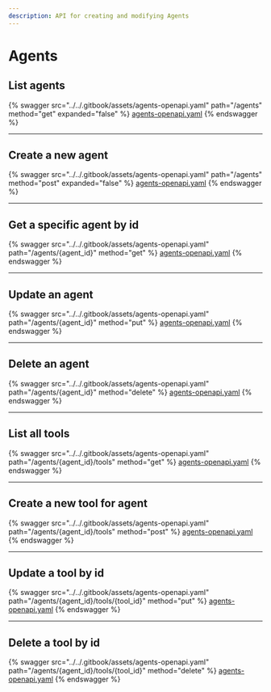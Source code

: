```yaml
---
description: API for creating and modifying Agents
---
```


# Agents

## List agents

{% swagger src="../../.gitbook/assets/agents-openapi.yaml" path="/agents" method="get" expanded="false" %}
[agents-openapi.yaml](../../.gitbook/assets/agents-openapi.yaml)
{% endswagger %}

***

## Create a new agent

{% swagger src="../../.gitbook/assets/agents-openapi.yaml" path="/agents" method="post" expanded="false" %}
[agents-openapi.yaml](../../.gitbook/assets/agents-openapi.yaml)
{% endswagger %}

***

## Get a specific agent by id

{% swagger src="../../.gitbook/assets/agents-openapi.yaml" path="/agents/{agent_id}" method="get" %}
[agents-openapi.yaml](../../.gitbook/assets/agents-openapi.yaml)
{% endswagger %}

***

## Update an agent

{% swagger src="../../.gitbook/assets/agents-openapi.yaml" path="/agents/{agent_id}" method="put" %}
[agents-openapi.yaml](../../.gitbook/assets/agents-openapi.yaml)
{% endswagger %}

***

## Delete an agent

{% swagger src="../../.gitbook/assets/agents-openapi.yaml" path="/agents/{agent_id}" method="delete" %}
[agents-openapi.yaml](../../.gitbook/assets/agents-openapi.yaml)
{% endswagger %}

***

## List all tools

{% swagger src="../../.gitbook/assets/agents-openapi.yaml" path="/agents/{agent_id}/tools" method="get" %}
[agents-openapi.yaml](../../.gitbook/assets/agents-openapi.yaml)
{% endswagger %}

***

## Create a new tool for agent

{% swagger src="../../.gitbook/assets/agents-openapi.yaml" path="/agents/{agent_id}/tools" method="post" %}
[agents-openapi.yaml](../../.gitbook/assets/agents-openapi.yaml)
{% endswagger %}

***

## Update a tool by id

{% swagger src="../../.gitbook/assets/agents-openapi.yaml" path="/agents/{agent_id}/tools/{tool_id}" method="put" %}
[agents-openapi.yaml](../../.gitbook/assets/agents-openapi.yaml)
{% endswagger %}

***

## Delete a tool by id

{% swagger src="../../.gitbook/assets/agents-openapi.yaml" path="/agents/{agent_id}/tools/{tool_id}" method="delete" %}
[agents-openapi.yaml](../../.gitbook/assets/agents-openapi.yaml)
{% endswagger %}
